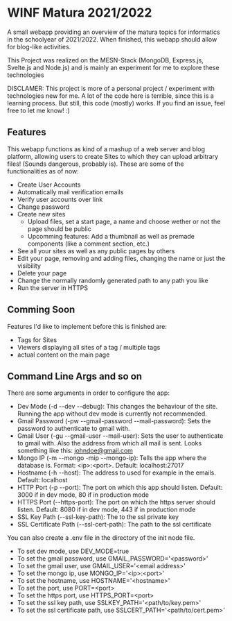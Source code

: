 # WINF Matura 2021/2022
A small webapp providing an overview of the matura topics for informatics in the schoolyear of 2021/2022. When finished, this webapp should allow for blog-like activities. 

This Project was realized on the MESN-Stack (MongoDB, Express.js, Svelte.js and Node.js) and is mainly an experiment for me to explore these technologies

DISCLAMER: This project is more of a personal project / experiment with technologies new for me. A lot of the code here is terrible, since this is a learning process. But still, this code (mostly) works. If you find an issue, feel free to let me know! :)

## Features
This webapp functions as kind of a mashup of a web server and blog platform, allowing users to create Sites to which they can upload arbitrary files! (Sounds dangerous, probably is). These are some of the functionalities as of now:
* Create User Accounts
* Automatically mail verification emails
* Verify user accounts over link
* Change password
* Create new sites
  * Upload files, set a start page, a name and choose wether or not the page should be public
  * Upcomming features: Add a thumbnail as well as premade components (like a comment section, etc.)
* See all your sites as well as any public pages by others
* Edit your page, removing and adding files, changing the name or just the visibility
* Delete your page
* Change the normally randomly generated path to any path you like
* Run the server in HTTPS


## Comming Soon
Features I'd like to implement before this is finished are: 
* Tags for Sites
* Viewers displaying all sites of a tag / multiple tags
* actual content on the main page



## Command Line Args and so on
There are some arguments in order to configure the app:

* Dev Mode (-d --dev --debug):
  This changes the behaviour of the site. Running the app without dev mode is currently not recommended.
* Gmail Password (-pw --gmail-password --mail-password):
  Sets the password to authenticate to gmail with.
* Gmail User (-gu --gmail-user --mail-user):
  Sets the user to authenticate to gmail with. Also the address from which all mail is sent. Looks something like this: johndoe@gmail.com
* Mongo IP (-m --mongo -mip --mongo-ip):
  Tells the app where the database is. Format: \<ip\>:\<port\>. Default: localhost:27017
* Hostname (-h --host):
  The address to used for example in the emails. Default: localhost
* HTTP Port (-p --port):
  The port on which this app should listen. Default: 3000 if in dev mode, 80 if in production mode
* HTTPS Port (--https-port):
  The port on which the https server should listen. Default: 8080 if in dev mode, 443 if in production mode
* SSL Key Path (--ssl-key-path):
  The to the ssl private key
* SSL Certificate Path (--ssl-cert-path):
  The path to the ssl certificate
 
You can also create a .env file in the directory of the init node file.
* To set dev mode, use DEV_MODE=true
* To set the gmail password, use GMAIL_PASSWORD='\<password\>'
* To set the gmail user, use GMAIL_USER='\<email address\>'
* To set the mongo ip, use MONGO_IP='\<ip\>:\<port\>'
* To set the hostname, use HOSTNAME='\<hostname\>'
* To set the port, use PORT=\<port\>
* To set the https port, use HTTPS_PORT=\<port\>
* To set the ssl key path, use SSLKEY_PATH='\<path/to/key.pem\>'
* To set the ssl certificate path, use SSLCERT_PATH='\<path/to/cert.pem\>'
